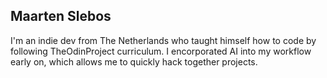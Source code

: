 ## Maarten Slebos
I'm an indie dev from The Netherlands who taught himself how to code by following TheOdinProject curriculum. 
I encorporated AI into my workflow early on, which allows me to quickly hack together projects. 

<!--
**MaartenSlebos/MaartenSlebos** is a ✨ _special_ ✨ repository because its `README.md` (this file) appears on your GitHub profile.

Here are some ideas to get you started:

- 🔭 I’m currently working on ...
- 🌱 I’m currently learning ...
- 👯 I’m looking to collaborate on ...
- 🤔 I’m looking for help with ...
- 💬 Ask me about ...
- 📫 How to reach me: ...
- 😄 Pronouns: ...
- ⚡ Fun fact: ...
-->
